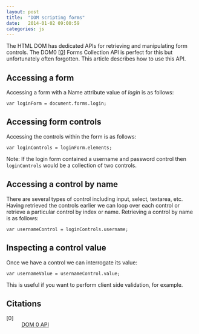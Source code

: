 ```yaml
---
layout: post
title:  "DOM scripting forms"
date:   2014-01-02 09:00:59
categories: js
---
```


The HTML DOM has dedicated APIs for retrieving and manipulating form controls. The DOM0 [[0](#ref0)] Forms Collection API is perfect for this but unfortunately often forgotten. This article describes how to use this API.

## Accessing a form

Accessing a form with a Name attribute value of *login* is as follows:

	var loginForm = document.forms.login;

## Accessing form controls

Accessing the controls within the form is as follows:

	var loginControls = loginForm.elements;

Note: If the login form contained a username and password control then `loginControls` would be a collection of two controls.

## Accessing a control by name

There are several types of control including input, select, textarea, etc. Having retrieved the controls earlier we can loop over each control or retrieve a particular control by index or name. Retrieving a control by name is as follows:

	var usernameControl = loginControls.username;

## Inspecting a control value

Once we have a control we can interrogate its value:

	var usernameValue = usernameControl.value;

This is useful if you want to perform client side validation, for example.

## Citations

<dl>
	<dt class="citation" id="ref0">[0]</dt>
	<dd><a href="http://docs.oracle.com/cd/E19957-01/816-6408-10/">DOM 0 API</a></dd>
</dl>